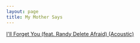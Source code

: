 ```yaml
---
layout: page
title: My Mother Says
---
```


<div class="htl">
  <a href="/illforgetyou-featrandydeleteafraid-acoustic-mymothersays">
I'll Forget You (feat. Randy Delete Afraid) (Acoustic)
  </a>
</div>

